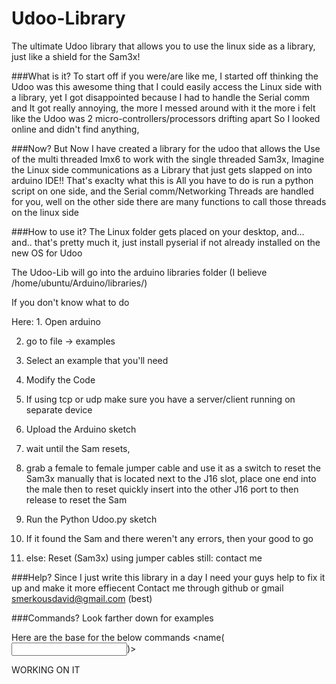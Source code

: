 # Udoo-Library 

The ultimate Udoo library that allows you to use the linux side as a library, just like a shield for the Sam3x!

###What is it?
To start off if you were/are like me, I started off thinking the Udoo was this awesome thing that I could easily access the Linux side with a library, yet I got disappointed because I had to handle the Serial comm and It got really annoying, the more I messed around with it the more i felt like the Udoo was 2 micro-controllers/processors drifting apart So I looked online and didn't find anything,

###Now?
But Now I have created a library for the udoo that allows the Use of the multi threaded Imx6 to work with the single threaded Sam3x, Imagine the Linux side communications as a Library that just gets slapped on into arduino IDE!! That's exaclty what this is All you have to do is run a python script on one side, and the Serial comm/Networking Threads are handled for you, well on the other side there are many functions to call those threads on the linux side

###How to use it?
The Linux folder gets placed on your desktop, and... and.. that's pretty much it, just install pyserial if not already installed on the new OS for Udoo

The Udoo-Lib will go into the arduino libraries folder (I believe /home/ubuntu/Arduino/libraries/)

If you don't know what to do

Here: 1. Open arduino 

2. go to file -> examples 

3. Select an example that you'll need 

4. Modify the Code 

5. If using tcp or udp make sure you have a server/client running on separate device 

6. Upload the Arduino sketch 

7. wait until the Sam resets, 

8. grab a female to female jumper cable and use it as a switch to reset the Sam3x manually that is located next to the J16 slot, place one end into the male then to reset quickly insert into the other J16 port to then release to reset the Sam 

9. Run the Python Udoo.py sketch 

10. If it found the Sam and there weren't any errors, then your good to go 

11. else: Reset (Sam3x) using jumper cables still: contact me

###Help?
Since I just write this library in a day I need your guys help to fix it up and make it more effiecent Contact me through github or gmail smerkousdavid@gmail.com (best)



###Commands?
Look farther down for examples

Here are the base for the below commands <Return> <name(<Input>)>

WORKING ON IT
